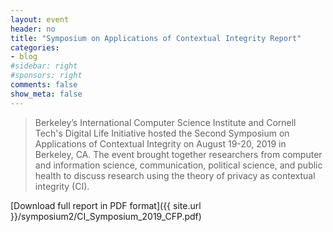```yaml
---
layout: event
header: no
title: "Symposium on Applications of Contextual Integrity Report"
categories:
- blog
#sidebar: right
#sponsors: right
comments: false
show_meta: false
---
```




>  Berkeley’s International Computer Science Institute and Cornell Tech's Digital Life Initiative hosted the Second Symposium on Applications of Contextual Integrity on August 19-20, 2019 in Berkeley, CA. The event brought together researchers from computer and information science, communication, political science, and public health to discuss research using the theory of privacy as contextual integrity (CI).

[Download full report in PDF format]({{ site.url }}/symposium2/CI_Symposium_2019_CFP.pdf)

<!-- A report of the program’s discussions has been created and is available: [The 2nd Symposium on Applications of Contextual Integrity Report](http://www.techpolicy.com/getattachment/Blog/Featured-Blog-Post/Symposium-on-Applications-of-Contextual-Integrity/Symposium-on-Applications-of-Contextual-Integrity-Report,-Sept-2018.pdf.aspx).

[Download full report in PDF format]({{ site.url }}/symposium2/CI_Symposium_2019_CFP.pdf)

Read the full post on [TAP ](http://www.techpolicy.com/Symposium-ApplicationsContextualIntegrityReport-GuestBlog.aspx)-->
